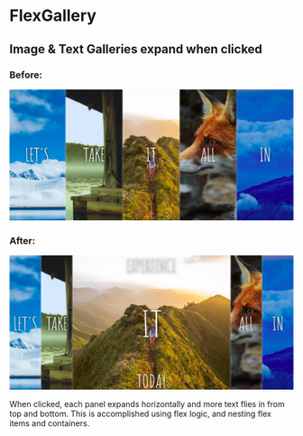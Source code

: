 # FlexGallery

## Image & Text Galleries expand when clicked

### Before:
![screenshot](image/before.png)
### After:
![screenshot](image/after.png)

<p>When clicked, each panel expands horizontally and more text flies in from top and bottom.  This is accomplished using flex logic, and nesting flex items and containers.</p>